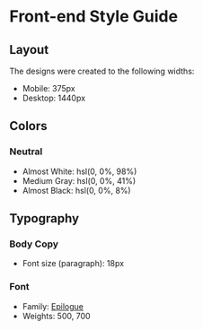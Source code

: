 # Front-end Style Guide

## Layout

The designs were created to the following widths:

-   Mobile: 375px
-   Desktop: 1440px

## Colors

### Neutral

-   Almost White: hsl(0, 0%, 98%)
-   Medium Gray: hsl(0, 0%, 41%)
-   Almost Black: hsl(0, 0%, 8%)

## Typography

### Body Copy

-   Font size (paragraph): 18px

### Font

-   Family: [Epilogue](https://fonts.google.com/specimen/Epilogue)
-   Weights: 500, 700
